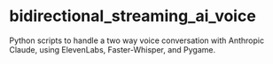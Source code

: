 # bidirectional_streaming_ai_voice
Python scripts to handle a two way voice conversation with Anthropic Claude, using ElevenLabs, Faster-Whisper, and Pygame. 
